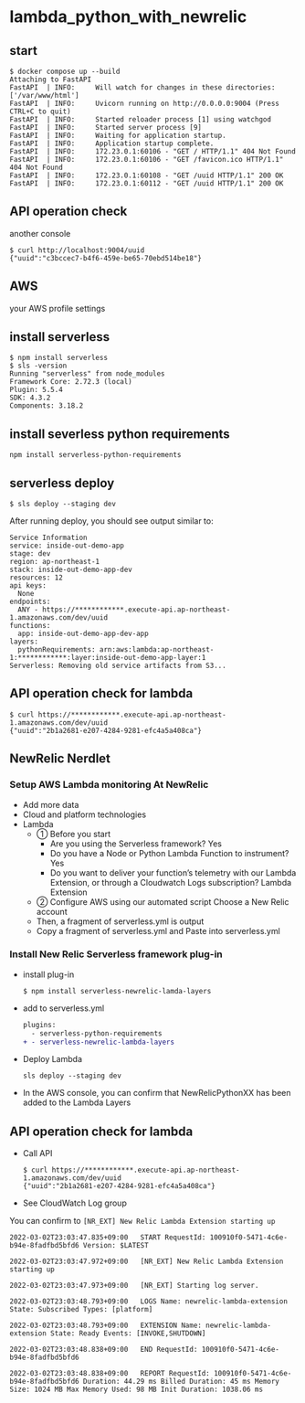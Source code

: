 # lambda_python_with_newrelic

## start

```
$ docker compose up --build
Attaching to FastAPI
FastAPI  | INFO:     Will watch for changes in these directories: ['/var/www/html']
FastAPI  | INFO:     Uvicorn running on http://0.0.0.0:9004 (Press CTRL+C to quit)
FastAPI  | INFO:     Started reloader process [1] using watchgod
FastAPI  | INFO:     Started server process [9]
FastAPI  | INFO:     Waiting for application startup.
FastAPI  | INFO:     Application startup complete.
FastAPI  | INFO:     172.23.0.1:60106 - "GET / HTTP/1.1" 404 Not Found
FastAPI  | INFO:     172.23.0.1:60106 - "GET /favicon.ico HTTP/1.1" 404 Not Found
FastAPI  | INFO:     172.23.0.1:60108 - "GET /uuid HTTP/1.1" 200 OK
FastAPI  | INFO:     172.23.0.1:60112 - "GET /uuid HTTP/1.1" 200 OK
```

## API operation check
another console
```
$ curl http://localhost:9004/uuid
{"uuid":"c3bccec7-b4f6-459e-be65-70ebd514be18"}
```

## AWS

your AWS profile settings

## install serverless

```
$ npm install serverless
$ sls -version
Running "serverless" from node_modules
Framework Core: 2.72.3 (local)
Plugin: 5.5.4
SDK: 4.3.2
Components: 3.18.2
```

## install severless python requirements

```
npm install serverless-python-requirements
```

## serverless deploy

```
$ sls deploy --staging dev
```
After running deploy, you should see output similar to:
```
Service Information
service: inside-out-demo-app
stage: dev
region: ap-northeast-1
stack: inside-out-demo-app-dev
resources: 12
api keys:
  None
endpoints:
  ANY - https://************.execute-api.ap-northeast-1.amazonaws.com/dev/uuid
functions:
  app: inside-out-demo-app-dev-app
layers:
  pythonRequirements: arn:aws:lambda:ap-northeast-1:************:layer:inside-out-demo-app-layer:1
Serverless: Removing old service artifacts from S3...
```

## API operation check for lambda

```
$ curl https://************.execute-api.ap-northeast-1.amazonaws.com/dev/uuid
{"uuid":"2b1a2681-e207-4284-9281-efc4a5a408ca"}
```

## NewRelic Nerdlet

### Setup AWS Lambda monitoring At NewRelic
- Add more data
- Cloud and platform technologies
- Lambda
  - ① Before you start
    - Are you using the Serverless framework?
      Yes
    - Do you have a Node or Python Lambda Function to instrument?
      Yes
    - Do you want to deliver your function’s telemetry with our Lambda Extension, or through a Cloudwatch Logs subscription?
      Lambda Extension
  - ② Configure AWS using our automated script
      Choose a New Relic account
  - Then, a fragment of serverless.yml is output
  - Copy a fragment of serverless.yml and Paste into serverless.yml

### Install New Relic Serverless framework plug-in

- install plug-in
  ```
  $ npm install serverless-newrelic-lamda-layers
  ```

- add to serverless.yml
  ```diff
  plugins:
    - serverless-python-requirements
  + - serverless-newrelic-lambda-layers
  ```

- Deploy Lambda

  ```
  sls deploy --staging dev
  ```
- In the AWS console, you can confirm that NewRelicPythonXX has been added to the Lambda Layers

## API operation check for lambda

- Call API
  ```
  $ curl https://************.execute-api.ap-northeast-1.amazonaws.com/dev/uuid
  {"uuid":"2b1a2681-e207-4284-9281-efc4a5a408ca"}
  ```

- See CloudWatch Log group

You can confirm to `[NR_EXT] New Relic Lambda Extension starting up`

```
2022-03-02T23:03:47.835+09:00	START RequestId: 100910f0-5471-4c6e-b94e-8fadfbd5bfd6 Version: $LATEST

2022-03-02T23:03:47.972+09:00	[NR_EXT] New Relic Lambda Extension starting up

2022-03-02T23:03:47.973+09:00	[NR_EXT] Starting log server.

2022-03-02T23:03:48.793+09:00	LOGS Name: newrelic-lambda-extension State: Subscribed Types: [platform]

2022-03-02T23:03:48.793+09:00	EXTENSION Name: newrelic-lambda-extension State: Ready Events: [INVOKE,SHUTDOWN]

2022-03-02T23:03:48.838+09:00	END RequestId: 100910f0-5471-4c6e-b94e-8fadfbd5bfd6

2022-03-02T23:03:48.838+09:00	REPORT RequestId: 100910f0-5471-4c6e-b94e-8fadfbd5bfd6 Duration: 44.29 ms Billed Duration: 45 ms Memory Size: 1024 MB Max Memory Used: 98 MB Init Duration: 1038.06 ms
```

